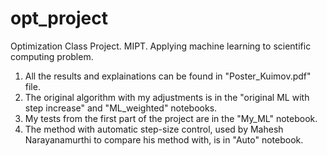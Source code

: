 # opt_project
Optimization Class Project. MIPT. Applying machine learning to scientific computing problem.
1) All the results and explainations can be found in "Poster_Kuimov.pdf" file.
2) The original algorithm with my adjustments is in the "original ML with step increase" and "ML_weighted" notebooks.
3) My tests from the first part of the project are in the "My_ML" notebook.
4) The method with automatic step-size control, used by Mahesh Narayanamurthi to compare his method with, is in "Auto" notebook.
